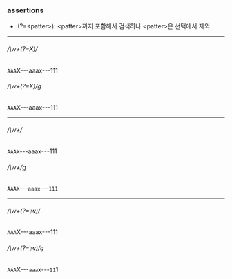 ### assertions
- (?=\<patter>): \<patter>까지 포함해서 검색하나 \<patter>은 선택에서 제외

---

###### /\w+(?=X)/
`AAA`X---aaax---111
###### /\w+(?=X)/g
`AAA`X---aaax---111

---

###### /\w+/
`AAAX`---aaax---111
###### /\w+/g
`AAAX`---`aaax`---`111`

---

###### /\w+(?=\w)/
`AAA`X---aaax---111
###### /\w+(?=\w)/g
`AAA`X---`aaa`x---`11`1
